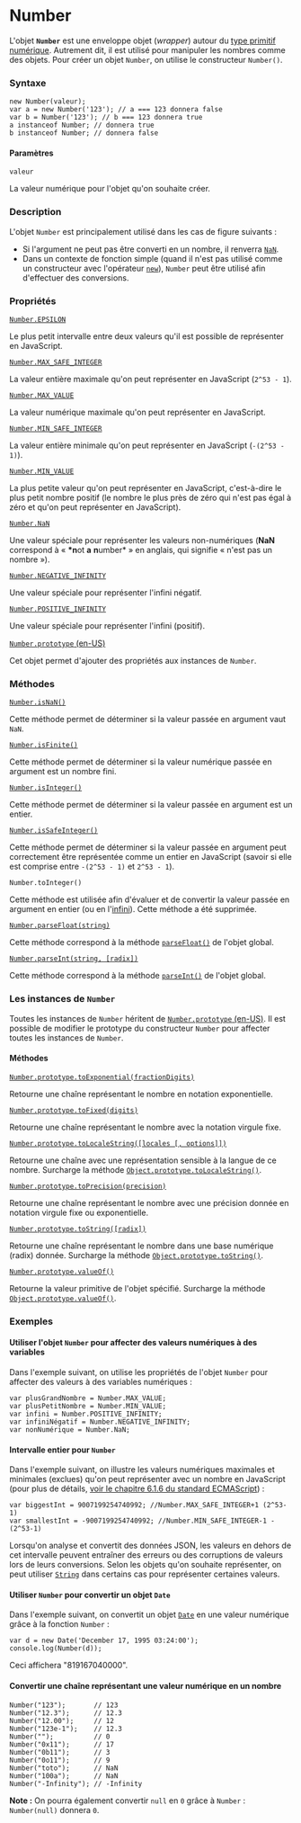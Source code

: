 # Number

L'objet **`Number`** est une enveloppe objet (_wrapper_) autour du [type primitif numérique](https://developer.mozilla.org/fr/docs/Web/JavaScript/Data\_structures#le\_type\_nombre). Autrement dit, il est utilisé pour manipuler les nombres comme des objets. Pour créer un objet `Number`, on utilise le constructeur `Number()`.

### Syntaxe <a href="#syntaxe" id="syntaxe"></a>

```
new Number(valeur);
var a = new Number('123'); // a === 123 donnera false
var b = Number('123'); // b === 123 donnera true
a instanceof Number; // donnera true
b instanceof Number; // donnera false
```

#### Paramètres <a href="#parametres" id="parametres"></a>

`valeur`

La valeur numérique pour l'objet qu'on souhaite créer.

### Description <a href="#description" id="description"></a>

L'objet `Number` est principalement utilisé dans les cas de figure suivants :

* Si l'argument ne peut pas être converti en un nombre, il renverra [`NaN`](https://developer.mozilla.org/fr/docs/Web/JavaScript/Reference/Global\_Objects/NaN).
* Dans un contexte de fonction simple (quand il n'est pas utilisé comme un constructeur avec l'opérateur [`new`](https://developer.mozilla.org/fr/docs/Web/JavaScript/Reference/Operators/new)), `Number` peut être utilisé afin d'effectuer des conversions.

### Propriétés <a href="#proprietes" id="proprietes"></a>

[`Number.EPSILON`](https://developer.mozilla.org/fr/docs/Web/JavaScript/Reference/Global\_Objects/Number/EPSILON)

Le plus petit intervalle entre deux valeurs qu'il est possible de représenter en JavaScript.

[`Number.MAX_SAFE_INTEGER`](https://developer.mozilla.org/fr/docs/Web/JavaScript/Reference/Global\_Objects/Number/MAX\_SAFE\_INTEGER)

La valeur entière maximale qu'on peut représenter en JavaScript (`2^53 - 1`).

[`Number.MAX_VALUE`](https://developer.mozilla.org/fr/docs/Web/JavaScript/Reference/Global\_Objects/Number/MAX\_VALUE)

La valeur numérique maximale qu'on peut représenter en JavaScript.

[`Number.MIN_SAFE_INTEGER`](https://developer.mozilla.org/fr/docs/Web/JavaScript/Reference/Global\_Objects/Number/MIN\_SAFE\_INTEGER)

La valeur entière minimale qu'on peut représenter en JavaScript (`-(2^53 - 1)`).

[`Number.MIN_VALUE`](https://developer.mozilla.org/fr/docs/Web/JavaScript/Reference/Global\_Objects/Number/MIN\_VALUE)

La plus petite valeur qu'on peut représenter en JavaScript, c'est-à-dire le plus petit nombre positif (le nombre le plus près de zéro qui n'est pas égal à zéro et qu'on peut représenter en JavaScript).

[`Number.NaN`](https://developer.mozilla.org/fr/docs/Web/JavaScript/Reference/Global\_Objects/Number/NaN)

Une valeur spéciale pour représenter les valeurs non-numériques (**NaN** correspond à « **\*n**ot **a** **n**umber\* » en anglais, qui signifie « n'est pas un nombre »).

[`Number.NEGATIVE_INFINITY`](https://developer.mozilla.org/fr/docs/Web/JavaScript/Reference/Global\_Objects/Number/NEGATIVE\_INFINITY)

Une valeur spéciale pour représenter l'infini négatif.

[`Number.POSITIVE_INFINITY`](https://developer.mozilla.org/fr/docs/Web/JavaScript/Reference/Global\_Objects/Number/POSITIVE\_INFINITY)

Une valeur spéciale pour représenter l'infini (positif).

[`Number.prototype` (en-US)](https://developer.mozilla.org/en-US/docs/Web/JavaScript/Reference/Global\_Objects/Number)

Cet objet permet d'ajouter des propriétés aux instances de `Number`.

### Méthodes <a href="#methodes" id="methodes"></a>

[`Number.isNaN()`](https://developer.mozilla.org/fr/docs/Web/JavaScript/Reference/Global\_Objects/Number/isNaN)

Cette méthode permet de déterminer si la valeur passée en argument vaut `NaN`.

[`Number.isFinite()`](https://developer.mozilla.org/fr/docs/Web/JavaScript/Reference/Global\_Objects/Number/isFinite)

Cette méthode permet de déterminer si la valeur numérique passée en argument est un nombre fini.

[`Number.isInteger()`](https://developer.mozilla.org/fr/docs/Web/JavaScript/Reference/Global\_Objects/Number/isInteger)

Cette méthode permet de déterminer si la valeur passée en argument est un entier.

[`Number.isSafeInteger()`](https://developer.mozilla.org/fr/docs/Web/JavaScript/Reference/Global\_Objects/Number/isSafeInteger)

Cette méthode permet de déterminer si la valeur passée en argument peut correctement être représentée comme un entier en JavaScript (savoir si elle est comprise entre `-(2^53 - 1)` et `2^53 - 1`).

`Number.toInteger()`&#x20;

Cette méthode est utilisée afin d'évaluer et de convertir la valeur passée en argument en entier (ou en l'[infini](https://developer.mozilla.org/fr/docs/Web/JavaScript/Reference/Global\_Objects/Infinity)). Cette méthode a été supprimée.

[`Number.parseFloat(string)`](https://developer.mozilla.org/fr/docs/Web/JavaScript/Reference/Global\_Objects/Number/parseFloat)

Cette méthode correspond à la méthode [`parseFloat()`](https://developer.mozilla.org/fr/docs/Web/JavaScript/Reference/Global\_Objects/parseFloat) de l'objet global.

[`Number.parseInt(string, [radix])`](https://developer.mozilla.org/fr/docs/Web/JavaScript/Reference/Global\_Objects/Number/parseInt)

Cette méthode correspond à la méthode [`parseInt()`](https://developer.mozilla.org/fr/docs/Web/JavaScript/Reference/Global\_Objects/parseInt) de l'objet global.

### Les instances de `Number` <a href="#les_instances_de_number" id="les_instances_de_number"></a>

Toutes les instances de `Number` héritent de [`Number.prototype` (en-US)](https://developer.mozilla.org/en-US/docs/Web/JavaScript/Reference/Global\_Objects/Number). Il est possible de modifier le prototype du constructeur `Number` pour affecter toutes les instances de `Number`.

#### Méthodes <a href="#methodes_2" id="methodes_2"></a>

[`Number.prototype.toExponential(fractionDigits)`](https://developer.mozilla.org/fr/docs/Web/JavaScript/Reference/Global\_Objects/Number/toExponential)

Retourne une chaîne représentant le nombre en notation exponentielle.

[`Number.prototype.toFixed(digits)`](https://developer.mozilla.org/fr/docs/Web/JavaScript/Reference/Global\_Objects/Number/toFixed)

Retourne une chaîne représentant le nombre avec la notation virgule fixe.

[`Number.prototype.toLocaleString([locales [, options]])`](https://developer.mozilla.org/fr/docs/Web/JavaScript/Reference/Global\_Objects/Number/toLocaleString)

Retourne une chaîne avec une représentation sensible à la langue de ce nombre. Surcharge la méthode [`Object.prototype.toLocaleString()`](https://developer.mozilla.org/fr/docs/Web/JavaScript/Reference/Global\_Objects/Object/toLocaleString).

[`Number.prototype.toPrecision(precision)`](https://developer.mozilla.org/fr/docs/Web/JavaScript/Reference/Global\_Objects/Number/toPrecision)

Retourne une chaîne représentant le nombre avec une précision donnée en notation virgule fixe ou exponentielle.

[`Number.prototype.toString([radix])`](https://developer.mozilla.org/fr/docs/Web/JavaScript/Reference/Global\_Objects/Number/toString)

Retourne une chaîne représentant le nombre dans une base numérique (radix) donnée. Surcharge la méthode [`Object.prototype.toString()`](https://developer.mozilla.org/fr/docs/Web/JavaScript/Reference/Global\_Objects/Object/toString).

[`Number.prototype.valueOf()`](https://developer.mozilla.org/fr/docs/Web/JavaScript/Reference/Global\_Objects/Number/valueOf)

Retourne la valeur primitive de l'objet spécifié. Surcharge la méthode [`Object.prototype.valueOf()`](https://developer.mozilla.org/fr/docs/Web/JavaScript/Reference/Global\_Objects/Object/valueOf).

### Exemples <a href="#exemples" id="exemples"></a>

#### Utiliser l'objet `Number` pour affecter des valeurs numériques à des variables <a href="#utiliser_lobjet_number_pour_affecter_des_valeurs_numeriques_a_des_variables" id="utiliser_lobjet_number_pour_affecter_des_valeurs_numeriques_a_des_variables"></a>

Dans l'exemple suivant, on utilise les propriétés de l'objet `Number` pour affecter des valeurs à des variables numériques :

```
var plusGrandNombre = Number.MAX_VALUE;
var plusPetitNombre = Number.MIN_VALUE;
var infini = Number.POSITIVE_INFINITY;
var infiniNégatif = Number.NEGATIVE_INFINITY;
var nonNumérique = Number.NaN;
```

#### Intervalle entier pour `Number` <a href="#intervalle_entier_pour_number" id="intervalle_entier_pour_number"></a>

Dans l'exemple suivant, on illustre les valeurs numériques maximales et minimales (exclues) qu'on peut représenter avec un nombre en JavaScript (pour plus de détails, [voir le chapitre 6.1.6 du standard ECMAScript](https://tc39.github.io/ecma262/#sec-ecmascript-language-types-number-type)) :

```
var biggestInt = 9007199254740992; //Number.MAX_SAFE_INTEGER+1 (2^53-1)
var smallestInt = -9007199254740992; //Number.MIN_SAFE_INTEGER-1 -(2^53-1)
```

Lorsqu'on analyse et convertit des données JSON, les valeurs en dehors de cet intervalle peuvent entraîner des erreurs ou des corruptions de valeurs lors de leurs conversions. Selon les objets qu'on souhaite représenter, on peut utiliser [`String`](https://developer.mozilla.org/fr/docs/Web/JavaScript/Reference/Global\_Objects/String) dans certains cas pour représenter certaines valeurs.

#### Utiliser `Number` pour convertir un objet `Date` <a href="#utiliser_number_pour_convertir_un_objet_date" id="utiliser_number_pour_convertir_un_objet_date"></a>

Dans l'exemple suivant, on convertit un objet [`Date`](https://developer.mozilla.org/fr/docs/Web/JavaScript/Reference/Global\_Objects/Date) en une valeur numérique grâce à la fonction `Number` :

```
var d = new Date('December 17, 1995 03:24:00');
console.log(Number(d));
```

Ceci affichera "819167040000".

#### Convertir une chaîne représentant une valeur numérique en un nombre <a href="#convertir_une_chaine_representant_une_valeur_numerique_en_un_nombre" id="convertir_une_chaine_representant_une_valeur_numerique_en_un_nombre"></a>

```
Number("123");       // 123
Number("12.3");      // 12.3
Number("12.00");     // 12
Number("123e-1");    // 12.3
Number("");          // 0
Number("0x11");      // 17
Number("0b11");      // 3
Number("0o11");      // 9
Number("toto");      // NaN
Number("100a");      // NaN
Number("-Infinity"); // -Infinity
```

**Note :** On pourra également convertir `null` en `0` grâce à `Number` : `Number(null)` donnera `0`.
